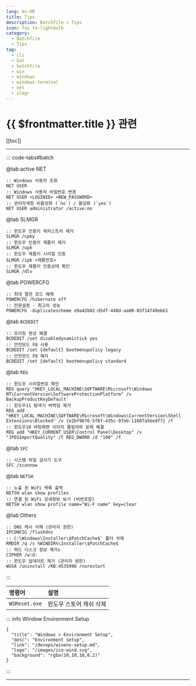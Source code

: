 ```yaml
---
lang: ko-KR
title: Tips
description: Batchfile > Tips
icon: fas fa-lightbulb
category:
  - Batchfile 
  - Tips
tag: 
  - cli
  - bat
  - batchfile
  - win
  - windows
  - windows-terminal
  - net
  - slmgr
---
```


# {{ $frontmatter.title }} 관련

[[toc]]

---

::: code-tabs#batch

@tab:active NET

```batch
:: Windows 사용자 조회
NET USER
:: Windows 사용자 비밀번호 변경
NET USER <LOGINID> <NEW_PASSWORD>
:: 관리자계정 비활성화 (`no`) / 활성화 (`yes`)
NET USER administrator /active:no
```

@tab SLMGR

```batch
:: 윈도우 인증키 레지스트리 제거
SLMGR /cpky
:: 윈도우 인증키 제품키 제거
SLMGR /upk
:: 윈도우 제품키 시리얼 인증
SLMGR /ipk <제품번호>
:: 윈도우 제품키 인증상태 확인
SLMGR /dlv
```

@tab POWERCFG

```batch
:: 최대 절전 모드 해제
POWERCFG /hibernate off
:: 전원설정 - 최고의 성능
POWERCFG -duplicatescheme e9a42b02-d5df-448d-aa00-03f14749eb61
```

@tab <code>BCDEDIT</code>

```batch
:: 프리징 현상 해결
BCDEDIT /set disabledynamictick yes
:: 안전모드 F8 사용
BCDEDIT /set {default} bootmenupolicy legacy
:: 안전모드 F8 해지
BCDEDIT /set {default} bootmenupolicy standard
```

@tab <code>REG</code>

```batch
:: 윈도우 시리얼번호 확인
REG query "HKEY_LOCAL_MACHINE\SOFTWARE\Microsoft\Windows NT\CurrentVersion\SoftwareProtectionPlatform" /v BackupProductKeyDefault`
:: 윈도우11 탐색기 버벅임 제거 
REG add "HKEY_LOCAL_MACHINE\SOFTWARE\Microsoft\Windows\CurrentVersion\Shell Extensions\Blocked" /v {e2bf9676-5f8f-435c-97eb-11607a5bedf7} /f
:: 윈도우10 바탕화면 이미지 품질저하 문제 해결
REG add "HKEY_CURRENT_USER\Control Panel\Desktop" /v "JPEGImportQuality" /t REG_DWORD /d "100" /f
```

@tab <code>SFC</code>

```batch
:: 시스템 파일 검사기 도구
SFC /scannow
```

@tab <code>NETSH</code>

```batch
:: 노출 된 WiFi 목록 출력
NETSH wlan show profiles
:: 연결 된 WiFi 상세정보 보기 (비번포함)
NETSH wlan show profile name="Wi-F name" key=clear
```

@tab Others

```batch
:: DNS 캐시 삭제 (관리자 권한)
IPCONFIG /flushdns
:: C:\Windows\Installer\$PatchCache$` 폴더 삭제
RMDIR /q /s %WINDIR%\Installer\$PatchCache$
:: 하드 디스크 정보 제거s
CIPHER /w:d:
:: 윈도우 업데이트 제거 (관리자 권한)
WUSA /uninstall /KB:4535996 /norestart
```

:::

| 명령어 | 설명 |
| :--- | :--- |
| `WSReset.exe` | 윈도우 스토어 캐쉬 삭제 |

::: info Window Environment Setup

```component VPCard
{
  "title": "Windows > Environment Setup",
  "desc": "Environment Setup",
  "link": "/devops/winenv-setup.md",
  "logo": "/images/ico-wind.svg",
  "background": "rgba(10,10,10,0.2)"
}
```

:::

---

<TagLinks />